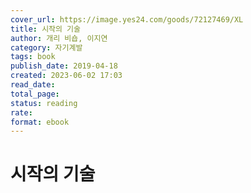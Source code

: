```yaml
---
cover_url: https://image.yes24.com/goods/72127469/XL
title: 시작의 기술
author: 개리 비숍, 이지연
category: 자기계발
tags: book
publish_date: 2019-04-18
created: 2023-06-02 17:03
read_date:
total_page:
status: reading 
rate:
format: ebook 
---
```


# 시작의 기술
